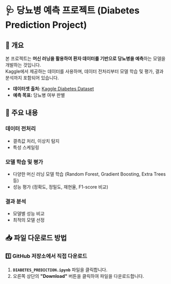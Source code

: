 # 🩺 당뇨병 예측 프로젝트 (Diabetes Prediction Project)

## 📌 개요
본 프로젝트는 **머신 러닝을 활용하여 환자 데이터를 기반으로 당뇨병을 예측**하는 모델을 개발하는 것입니다.  
Kaggle에서 제공하는 데이터를 사용하며, 데이터 전처리부터 모델 학습 및 평가, 결과 분석까지 포함되어 있습니다.

- **데이터셋 출처:** [Kaggle Diabetes Dataset](https://www.kaggle.com/)  
- **예측 목표:** 당뇨병 여부 판별  

## 🔎 주요 내용
### 데이터 전처리
- 결측값 처리, 이상치 탐지  
- 특성 스케일링

### 모델 학습 및 평가
- 다양한 머신 러닝 모델 학습 (Random Forest, Gradient Boosting, Extra Trees 등)  
- 성능 평가 (정확도, 정밀도, 재현율, F1-score 비교)  

### 결과 분석
- 모델별 성능 비교  
- 최적의 모델 선정  

## 📥 파일 다운로드 방법

### 1️⃣ GitHub 저장소에서 직접 다운로드
1. **`DIABETES_PREDICTION.ipynb`** 파일을 클릭합니다.  
2. 오른쪽 상단의 **"Download"** 버튼을 클릭하여 파일을 다운로드합니다.
